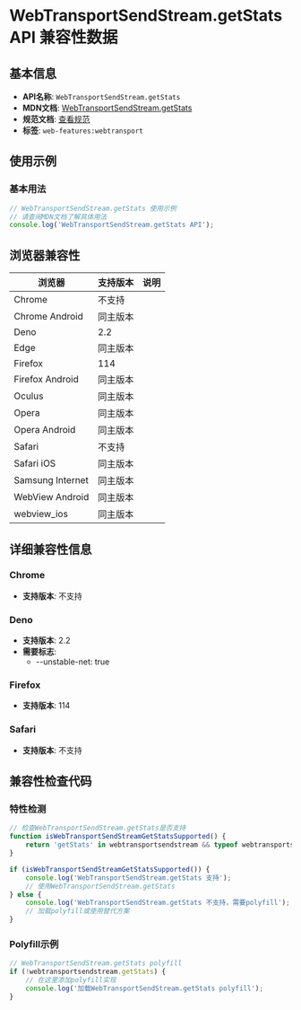 # WebTransportSendStream.getStats API 兼容性数据

## 基本信息

- **API名称**: `WebTransportSendStream.getStats`
- **MDN文档**: [WebTransportSendStream.getStats](https://developer.mozilla.org/docs/Web/API/WebTransportSendStream/getStats)
- **规范文档**: [查看规范](https://w3c.github.io/webtransport/#dom-webtransportsendstream-getstats)
- **标签**: `web-features:webtransport`

## 使用示例

### 基本用法

```javascript
// WebTransportSendStream.getStats 使用示例
// 请查阅MDN文档了解具体用法
console.log('WebTransportSendStream.getStats API');
```

## 浏览器兼容性

| 浏览器 | 支持版本 | 说明 |
|--------|----------|------|
| Chrome | 不支持 |  |
| Chrome Android | 同主版本 |  |
| Deno | 2.2 |  |
| Edge | 同主版本 |  |
| Firefox | 114 |  |
| Firefox Android | 同主版本 |  |
| Oculus | 同主版本 |  |
| Opera | 同主版本 |  |
| Opera Android | 同主版本 |  |
| Safari | 不支持 |  |
| Safari iOS | 同主版本 |  |
| Samsung Internet | 同主版本 |  |
| WebView Android | 同主版本 |  |
| webview_ios | 同主版本 |  |

## 详细兼容性信息

### Chrome

- **支持版本**: 不支持

### Deno

- **支持版本**: 2.2
- **需要标志**: 
  - --unstable-net: true

### Firefox

- **支持版本**: 114

### Safari

- **支持版本**: 不支持

## 兼容性检查代码

### 特性检测

```javascript
// 检查WebTransportSendStream.getStats是否支持
function isWebTransportSendStreamGetStatsSupported() {
    return 'getStats' in webtransportsendstream && typeof webtransportsendstream.getStats === 'function';
}

if (isWebTransportSendStreamGetStatsSupported()) {
    console.log('WebTransportSendStream.getStats 支持');
    // 使用WebTransportSendStream.getStats
} else {
    console.log('WebTransportSendStream.getStats 不支持，需要polyfill');
    // 加载polyfill或使用替代方案
}
```

### Polyfill示例

```javascript
// WebTransportSendStream.getStats polyfill
if (!webtransportsendstream.getStats) {
    // 在这里添加polyfill实现
    console.log('加载WebTransportSendStream.getStats polyfill');
}
```


